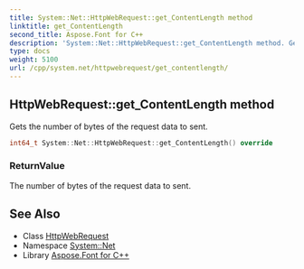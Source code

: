 ```yaml
---
title: System::Net::HttpWebRequest::get_ContentLength method
linktitle: get_ContentLength
second_title: Aspose.Font for C++
description: 'System::Net::HttpWebRequest::get_ContentLength method. Gets the number of bytes of the request data to sent in C++.'
type: docs
weight: 5100
url: /cpp/system.net/httpwebrequest/get_contentlength/
---
```

## HttpWebRequest::get_ContentLength method


Gets the number of bytes of the request data to sent.

```cpp
int64_t System::Net::HttpWebRequest::get_ContentLength() override
```


### ReturnValue

The number of bytes of the request data to sent.

## See Also

* Class [HttpWebRequest](../)
* Namespace [System::Net](../../)
* Library [Aspose.Font for C++](../../../)
